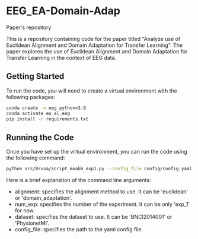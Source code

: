 # EEG_EA-Domain-Adap
Paper's repository

This is a repository containing code for the paper titled "Analyze use of Euclidean Alignment and Domain Adaptation for Transfer Learning". The paper explores the use of Euclidean Alignment and Domain Adaptation for Transfer Learning in the context of EEG data.

## Getting Started

To run the code, you will need to create a virtual environment with the following packages:

```bash
conda create -n eeg python=3.9
conda activate eu_al_eeg
pip install -r requirements.txt
```
## Running the Code
Once you have set up the virtual environment, you can run the code using the following command:

```bash
python src/Bruna/script_moabb_exp1.py --config_file config/config.yaml --alignment 'alignment' --num_exp 'exp_1' --dataset 'BNCI2014001'
```
Here is a brief explanation of the command line arguments:

* alignment: specifies the alignment method to use. It can be 'euclidean' or 'domain_adaptation'.
* num_exp: specifies the number of the experiment. It can be only 'exp_1' for now.
* dataset: specifies the dataset to use. It can be 'BNCI2014001' or 'PhysionetMI'.
* config_file: specifies the path to the yaml config file.